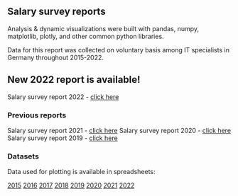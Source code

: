 ## Salary survey reports

Analysis & dynamic visualizations were built with pandas, numpy, matplotlib, plotly, and other common python libraries.

Data for this report was collected on voluntary basis among IT specialists in Germany throughout 2015-2022.

## New 2022 report is available!

Salary survey report 2022 - [click here](https://cloud.datapane.com/apps/87NX28A/salary-report-2022/)

### Previous reports

Salary survey report 2021 - [click here](https://ksyula.github.io/Salary-report/)
Salary survey report 2020 - [click here](https://github.com/Ksyula/Salary-report/blob/master/Salary_servey_report_2020/salary-report-2020.ipynb)
Salary survey report 2019 - [click here](https://github.com/Ksyula/Salary-report/blob/master/Salary_servey_report_2019/salary-report-2019.ipynb)

### Datasets
Data used for plotting is available in spreadsheets:

[2015](https://docs.google.com/spreadsheets/d/1HxFcvoUYCxHFYRQfnGkCWc2OydUyvL8J8SsH5aWmd8g/edit#gid=395050397)
[2016](https://docs.google.com/spreadsheets/d/1HxFcvoUYCxHFYRQfnGkCWc2OydUyvL8J8SsH5aWmd8g/edit#gid=1435836303)
[2017](https://docs.google.com/spreadsheets/d/14DvDMc-RWkZFBdaY5WvETiudWIe8u-DNarAoIqZemXU/edit#gid=1018969845)
[2018](https://docs.google.com/spreadsheets/d/1qRLoD-9vHUC76Wgh1eOqZWeGoSoNkWOnuV6vce5pmLo/edit#gid=825462253)
[2019](https://docs.google.com/spreadsheets/d/1DjPgQeBu53I0Dws4YMbXyyQdWDLpMtkSu4FhGux0epY/edit#gid=1307037529)
[2020](https://docs.google.com/spreadsheets/d/1DjPgQeBu53I0Dws4YMbXyyQdWDLpMtkSu4FhGux0epY/edit#gid=1727021736)
[2021](https://docs.google.com/spreadsheets/d/1DjPgQeBu53I0Dws4YMbXyyQdWDLpMtkSu4FhGux0epY/edit#gid=799804580)
[2022](https://docs.google.com/spreadsheets/d/1DjPgQeBu53I0Dws4YMbXyyQdWDLpMtkSu4FhGux0epY/edit#gid=850609584&fvid=576133863)

